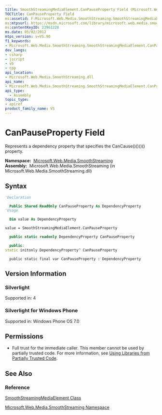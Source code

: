 ```yaml
---
title: SmoothStreamingMediaElement.CanPauseProperty Field (Microsoft.Web.Media.SmoothStreaming)
TOCTitle: CanPauseProperty Field
ms:assetid: F:Microsoft.Web.Media.SmoothStreaming.SmoothStreamingMediaElement.CanPauseProperty
ms:mtpsurl: https://msdn.microsoft.com/library/microsoft.web.media.smoothstreaming.smoothstreamingmediaelement.canpauseproperty(v=VS.90)
ms:contentKeyID: 23961228
ms.date: 05/02/2012
mtps_version: v=VS.90
f1_keywords:
- Microsoft.Web.Media.SmoothStreaming.SmoothStreamingMediaElement.CanPauseProperty
dev_langs:
- csharp
- jscript
- vb
- cpp
api_location:
- Microsoft.Web.Media.SmoothStreaming.dll
api_name:
- Microsoft.Web.Media.SmoothStreaming.SmoothStreamingMediaElement.CanPauseProperty
api_type:
  - Assembly
topic_type:
- apiref
product_family_name: VS
---
```


# CanPauseProperty Field

Represents a dependency property that specifies the CanCause()()()() property.

**Namespace:**  [Microsoft.Web.Media.SmoothStreaming](microsoft-web-media-smoothstreaming-namespace_1.md)  
**Assembly:**  Microsoft.Web.Media.SmoothStreaming (in Microsoft.Web.Media.SmoothStreaming.dll)

## Syntax

```vb
'Declaration

  Public Shared ReadOnly CanPauseProperty As DependencyProperty
'Usage

  Dim value As DependencyProperty

value = SmoothStreamingMediaElement.CanPauseProperty
```

```csharp
  public static readonly DependencyProperty CanPauseProperty
```

```cpp
  public:
static initonly DependencyProperty^ CanPauseProperty
```

```jscript
  public static final var CanPauseProperty : DependencyProperty
```

## Version Information

### Silverlight

Supported in: 4  

### Silverlight for Windows Phone

Supported in: Windows Phone OS 7.0  

## Permissions

  - Full trust for the immediate caller. This member cannot be used by partially trusted code. For more information, see [Using Libraries from Partially Trusted Code](https://msdn.microsoft.com/library/8skskf63).

## See Also

### Reference

[SmoothStreamingMediaElement Class](smoothstreamingmediaelement-class-microsoft-web-media-smoothstreaming_1.md)

[Microsoft.Web.Media.SmoothStreaming Namespace](microsoft-web-media-smoothstreaming-namespace_1.md)

